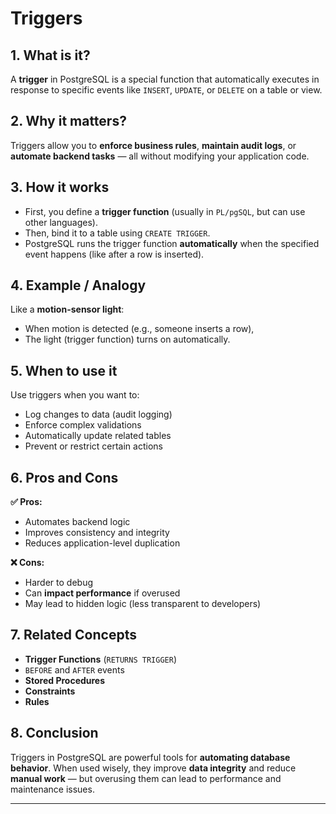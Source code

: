 # Triggers 

## 1. What is it?  
A **trigger** in PostgreSQL is a special function that automatically executes in response to specific events like `INSERT`, `UPDATE`, or `DELETE` on a table or view.

## 2. Why it matters?  
Triggers allow you to **enforce business rules**, **maintain audit logs**, or **automate backend tasks** — all without modifying your application code.

## 3. How it works  
- First, you define a **trigger function** (usually in `PL/pgSQL`, but can use other languages).  
- Then, bind it to a table using `CREATE TRIGGER`.  
- PostgreSQL runs the trigger function **automatically** when the specified event happens (like after a row is inserted).

## 4. Example / Analogy  
Like a **motion-sensor light**:  
- When motion is detected (e.g., someone inserts a row),  
- The light (trigger function) turns on automatically.

## 5. When to use it  
Use triggers when you want to:  
- Log changes to data (audit logging)  
- Enforce complex validations  
- Automatically update related tables  
- Prevent or restrict certain actions  

## 6. Pros and Cons  

**✅ Pros:**  
- Automates backend logic  
- Improves consistency and integrity  
- Reduces application-level duplication

**❌ Cons:**  
- Harder to debug  
- Can **impact performance** if overused  
- May lead to hidden logic (less transparent to developers)

## 7. Related Concepts  
- **Trigger Functions** (`RETURNS TRIGGER`)  
- `BEFORE` and `AFTER` events  
- **Stored Procedures**  
- **Constraints**  
- **Rules**

## 8. Conclusion  
Triggers in PostgreSQL are powerful tools for **automating database behavior**. When used wisely, they improve **data integrity** and reduce **manual work** — but overusing them can lead to performance and maintenance issues.

---

